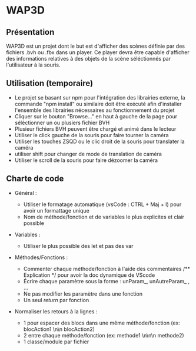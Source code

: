 # WAP3D

## Présentation
WAP3D est un projet dont le but est d'afficher des scènes définie par des fichiers .bvh ou .fbx dans un player. Ce player devra être capable d'afficher des informations relatives à des objets de la scène séléctionnés par l'utilisateur à la souris. 

## Utilisation (temporaire)
- Le projet se basant sur npm pour l'intégration des librairies externe, la commande "npm install" ou similaire doit être exécuté afin d'installer l'ensemble des librairies nécessaires au fonctionnement du projet
- Cliquer sur le bouton "Browse..." en haut à gauche de la page pour séléctionner un ou plusiers fichier BVH
- Plusieur fichiers BVH peuvent être chargé et animé dans le lecteur
- Utiliser le click gauche de la souris pour faire tourner la caméra
- Utiliser les touches ZSQD ou le clic droit de la souris pour translater la caméra
- utiliser shift pour changer de mode de translation de caméra
- Utiliser le scroll de la souris pour faire dézoomer la caméra

## Charte de code

- Général :
    - Utiliser le formatage automatique (vsCode : CTRL + Maj + I) pour avoir un formattage unique
    - Nom de méthode/fonction et de variables le plus explicites et clair possible

- Variables :
    - Utiliser le plus possible des let et pas des var
    
- Méthodes/Fonctions :
    - Commenter chaque méthode/fonction à l'aide des commentaires /** Explication \*/ pour avoir la doc dynamique de VScode
    - Écrire chaque paramètre sous la forme : unParam_, unAutreParam_ , ...
    - Ne pas modifier les paramètre dans une fonction
    - Un seul *return* par fonction
    
- Normaliser les retours à la lignes : 
    - 1 pour espacer des blocs dans une même méthode/fonction (ex: blocAction1 \n\n blocAction2)
    - 2 entre chaque méthode/fonction (ex: methode1 \n\n\n methode2)
    - 1 classe/module par fichier
